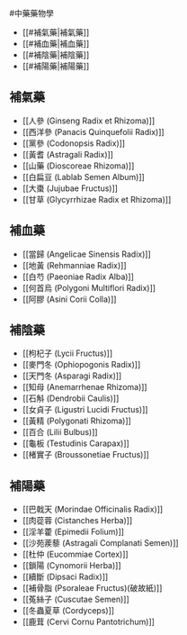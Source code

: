 #中藥藥物學
- [[#補氣藥|補氣藥]]
- [[#補血藥|補血藥]]
- [[#補陰藥|補陰藥]]
- [[#補陽藥|補陽藥]]
## 補氣藥
- [[人參 (Ginseng Radix et Rhizoma)]]
- [[西洋參 (Panacis Quinquefolii Radix)]]
- [[黨參 (Codonopsis Radix)]]
- [[黃耆 (Astragali Radix)]]
- [[山藥 (Dioscoreae Rhizoma)]]
- [[白扁豆 (Lablab Semen Album)]]
- [[大棗 (Jujubae Fructus)]]
- [[甘草 (Glycyrrhizae Radix et Rhizoma)]]
## 補血藥
- [[當歸 (Angelicae Sinensis Radix)]]
- [[地黃 (Rehmanniae Radix)]]
- [[白芍 (Paeoniae Radix Alba)]]
- [[何首烏 (Polygoni Multiflori Radix)]]
- [[阿膠 (Asini Corii Colla)]]
## 補陰藥
- [[枸杞子 (Lycii Fructus)]]
- [[麥門冬 (Ophiopogonis Radix)]]
- [[天門冬 (Asparagi Radix)]]
- [[知母 (Anemarrhenae Rhizoma)]]
- [[石斛 (Dendrobii Caulis)]]
- [[女貞子 (Ligustri Lucidi Fructus)]]
- [[黃精 (Polygonati Rhizoma)]]
- [[百合 (Lilii Bulbus)]]
- [[龜板 (Testudinis Carapax)]]
- [[楮實子 (Broussonetiae Fructus)]]
## 補陽藥
- [[巴戟天 (Morindae Officinalis Radix)]]
- [[肉蓯蓉 (Cistanches Herba)]]
- [[淫羊藿 (Epimedii Folium)]]
- [[沙苑蒺藜 (Astragali Complanati Semen)]]
- [[杜仲 (Eucommiae Cortex)]]
- [[鎖陽 (Cynomorii Herba)]]
- [[續斷 (Dipsaci Radix)]]
- [[補骨脂 (Psoraleae Fructus)(破故紙)]]
- [[菟絲子 (Cuscutae Semen)]]
- [[冬蟲夏草 (Cordyceps)]]
- [[鹿茸 (Cervi Cornu Pantotrichum)]]